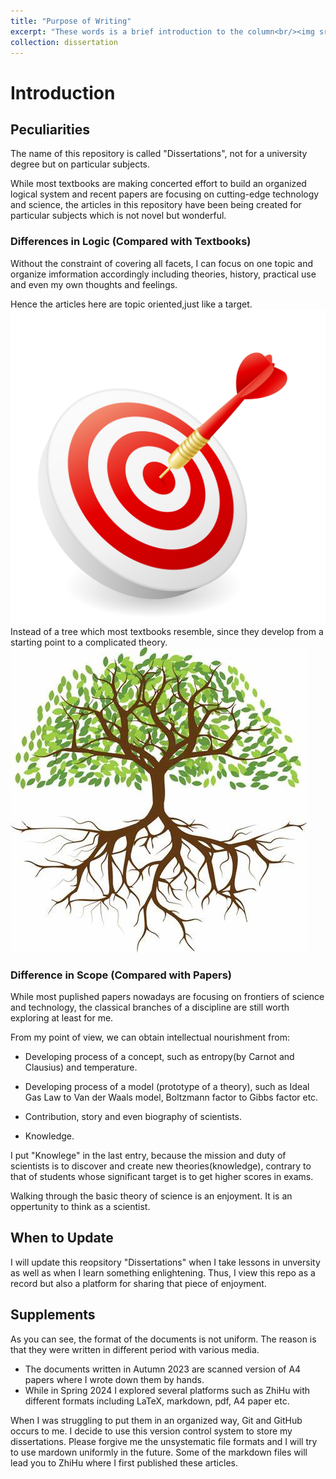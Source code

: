 ```yaml
---
title: "Purpose of Writing"
excerpt: "These words is a brief introduction to the column<br/><img src='_dissertations\Figures\tree.jpg'>"
collection: dissertation
---
```



# Introduction
## Peculiarities

The name of this repository is called "Dissertations", not for a university degree but on particular subjects.

While most textbooks are making concerted effort to build an organized logical system and recent papers are focusing on cutting-edge technology and science, the articles in this repository have been being created for particular subjects which is not novel but wonderful.

### Differences in Logic (Compared with Textbooks)
Without the constraint of covering all facets, I can focus on one topic and organize imformation accordingly including theories, history, practical use and even my own thoughts and feelings.

Hence the articles here are topic oriented,just like a target.
![target](./Figures/target.jpg)
Instead of a tree which most textbooks resemble, since they develop from a starting point to a complicated theory.
![tree](./Figures/tree.jpg)

### Difference in Scope (Compared with Papers)
While most puplished papers nowadays are focusing on frontiers of science and technology, the classical branches of a discipline are still worth exploring at least for me.

From my point of view, we can obtain intellectual nourishment from:
* Developing process of a concept, such as entropy(by Carnot and Clausius) and temperature.

* Developing process of a model (prototype of a theory), such as Ideal Gas Law to Van der Waals model, Boltzmann factor to Gibbs factor etc.

* Contribution, story and even biography of scientists.

* Knowledge.

I put "Knowlege" in the last entry, because the mission and duty of scientists is to discover and create new theories(knowledge), contrary to that of students whose significant target is to get higher scores in exams.

Walking through the basic theory of science is an enjoyment. It is an oppertunity to think as a scientist.

## When to Update
I will update this reopsitory "Dissertations" when I take lessons in unversity as well as when I learn something enlightening. Thus, I view this repo as a record but also a platform for sharing that piece of enjoyment.

## Supplements
As you can see, the format of the documents is not uniform. The reason is that they were written in different period with various media. 
* The documents written in Autumn 2023 are scanned version of A4 papers where I wrote down them by hands.
* While in Spring 2024 I explored several platforms such as ZhiHu with different formats including LaTeX, markdown, pdf, A4 paper etc.

When I was struggling to put them in an organized way, Git and GitHub occurs to me. I decide to use this version control system to store my dissertations. Please forgive me the unsystematic file formats and I will try to use mardown uniformly in the future. Some of the markdown files will lead you to ZhiHu where I first published these articles.
